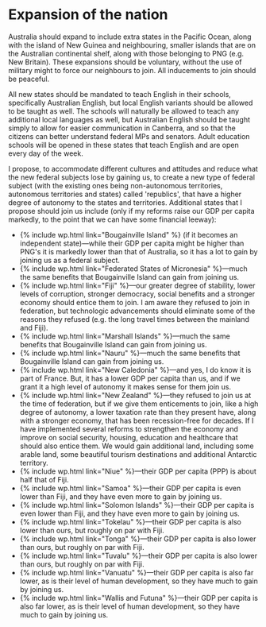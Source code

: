 Expansion of the nation
========================

Australia should expand to include extra states in the Pacific Ocean, along with the island of New Guinea and neighbouring, smaller islands that are on the Australian continental shelf, along with those belonging to PNG (e.g. New Britain). These expansions should be voluntary, without the use of military might to force our neighbours to join. All inducements to join should be peaceful. 

All new states should be mandated to teach English in their schools, specifically Australian English, but local English variants should be allowed to be taught as well. The schools will naturally be allowed to teach any additional local languages as well, but Australian English should be taught simply to allow for easier communication in Canberra, and so that the citizens can better understand federal MPs and senators. Adult education schools will be opened in these states that teach English and are open every day of the week. 

I propose, to accommodate different cultures and attitudes and reduce what the new federal subjects lose by gaining us, to create a new type of federal subject (with the existing ones being non-autonomous territories, autonomous territories and states) called 'republics', that have a higher degree of autonomy to the states and territories. Additional states that I propose should join us include (only if my reforms raise our GDP per capita markedly, to the point that we can have some financial leeway):

* {% include wp.html link="Bougainville Island" %} (if it becomes an independent state)&mdash;while their GDP per capita might be higher than PNG's it is markedly lower than that of Australia, so it has a lot to gain by joining us as a federal subject. 
* {% include wp.html link="Federated States of Micronesia" %}&mdash;much the same benefits that Bougainville Island can gain from joining us. 
* {% include wp.html link="Fiji" %}&mdash;our greater degree of stability, lower levels of corruption, stronger democracy, social benefits and a stronger economy should entice them to join. I am aware they refused to join in federation, but technologic advancements should eliminate some of the reasons they refused (e.g. the long travel times between the mainland and Fiji).
* {% include wp.html link="Marshall Islands" %}&mdash;much the same benefits that Bougainville Island can gain from joining us. 
* {% include wp.html link="Nauru" %}&mdash;much the same benefits that Bougainville Island can gain from joining us. 
* {% include wp.html link="New Caledonia" %}&mdash;and yes, I do know it is part of France. But, it has a lower GDP per capita than us, and if we grant it a high level of autonomy it makes sense for them join us. 
* {% include wp.html link="New Zealand" %}&mdash;they refused to join us at the time of federation, but if we give them enticements to join, like a high degree of autonomy, a lower taxation rate than they present have, along with a stronger economy, that has been recession-free for decades. If I have implemented several reforms to strengthen the economy and improve on social security, housing, education and healthcare that should also entice them. We would gain additional land, including some arable land, some beautiful tourism destinations and additional Antarctic territory. 
* {% include wp.html link="Niue" %}&mdash;their GDP per capita (PPP) is about half that of Fiji. 
* {% include wp.html link="Samoa" %}&mdash;their GDP per capita is even lower than Fiji, and they have even more to gain by joining us. 
* {% include wp.html link="Solomon Islands" %}&mdash;their GDP per capita is even lower than Fiji, and they have even more to gain by joining us.
* {% include wp.html link="Tokelau" %}&mdash;their GDP per capita is also lower than ours, but roughly on par with Fiji. 
* {% include wp.html link="Tonga" %}&mdash;their GDP per capita is also lower than ours, but roughly on par with Fiji. 
* {% include wp.html link="Tuvalu" %}&mdash;their GDP per capita is also lower than ours, but roughly on par with Fiji. 
* {% include wp.html link="Vanuatu" %}&mdash;their GDP per capita is also far lower, as is their level of human development, so they have much to gain by joining us. 
* {% include wp.html link="Wallis and Futuna" %}&mdash;their GDP per capita is also far lower, as is their level of human development, so they have much to gain by joining us. 